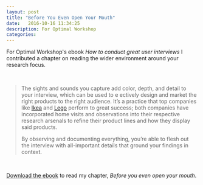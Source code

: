 ```yaml
---
layout: post
title: "Before You Even Open Your Mouth"
date:   2016-10-16 11:34:25
description: For Optimal Workshop
categories:
---
```

For Optimal Workshop's ebook _How to conduct great user interviews_ I contributed a chapter on reading the wider environment around your research focus.

<br />

>The sights and sounds you capture add color, depth, and detail to your interview, which can be used to e ectively design and market the right products to the right audience. It’s a practice that top companies like [Ikea](http://fortune.com/ikea-world-domination/) and [Lego](https://www.fastcompany.com/3040223/when-it-clicks-it-clicks) perform to great success; both companies have incorporated home visits and observations into their respective research arsenals to refine their product lines and how they display said products.
>
>By observing and documenting everything, you’re able to flesh out the interview with all-important details that ground your findings in context.

<br />

[Download the ebook](https://go.optimalworkshop.com/ebook/how-to-conduct-great-user-interviews) to read my chapter, _Before you even open your mouth_.
